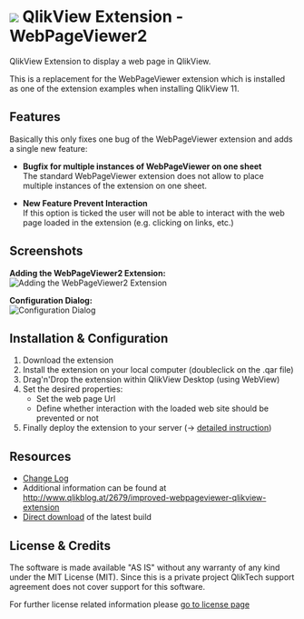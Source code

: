 ![](https://raw.github.com/stefanwalther/QlikView_Extension_WebPageViewer2/master/gh-pages/images/Icon.png) QlikView Extension - WebPageViewer2
===

QlikView Extension to display a web page in QlikView.

This is a replacement for the WebPageViewer extension which is installed as one of the extension examples when installing QlikView 11.

Features
--------

Basically this only fixes one bug of the WebPageViewer extension and adds a single new feature:

* **Bugfix for multiple instances of WebPageViewer on one sheet**  
The standard WebPageViewer extension does not allow to place multiple instances of the extension on one sheet.

* **New Feature Prevent Interaction**  
If this option is ticked the user will not be able to interact with the web page loaded in the extension (e.g. clicking on links, etc.)

Screenshots
-----------

**Adding the WebPageViewer2 Extension:**  
  ![Adding the WebPageViewer2 Extension](https://raw.github.com/stefanwalther/QlikView_Extension_WebPageViewer2/master/gh-pages/images/WebPageViewer2_AddExtensionObject.png)


**Configuration Dialog:**  
  ![Configuration Dialog](https://raw.github.com/stefanwalther/QlikView_Extension_WebPageViewer2/master/gh-pages/images/WebPageViewer2_PropertyDialog.png)


Installation & Configuration
----------------------------

1. Download the extension
1. Install the extension on your local computer (doubleclick on the .qar file)
1. Drag'n'Drop the extension within QlikView Desktop (using WebView)
1. Set the desired properties:
   * Set the web page Url
   * Define whether interaction with the loaded web site should be prevented or not
1. Finally deploy the extension to your server (-> [detailed instruction](http://www.qlikblog.at/1597/qliktip-40-installingdeploying-qlikview-extensions/))


Resources
---------
* [Change Log](https://github.com/stefanwalther/QlikView_Extension_WebPageViewer2/blob/master/CHANGELOG.md)
* Additional information can be found at http://www.qlikblog.at/2679/improved-webpageviewer-qlikview-extension
* [Direct download](https://github.com/stefanwalther/QlikView_Extension_WebPageViewer2/raw/master/Install/WebPageViewer2_Latest.qar) of the latest build


License & Credits
-------
The software is made available "AS IS" without any warranty of any kind under the MIT License (MIT).
Since this is a private project QlikTech support agreement does not cover support for this software.

For further license related information please [go to license page](https://github.com/stefanwalther/QlikView_Extension_WebPageViewer2/blob/master/LICENSE.md)


